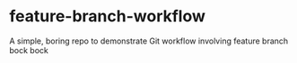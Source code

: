 # feature-branch-workflow

A simple, boring repo to demonstrate Git workflow involving feature branch bock bock
